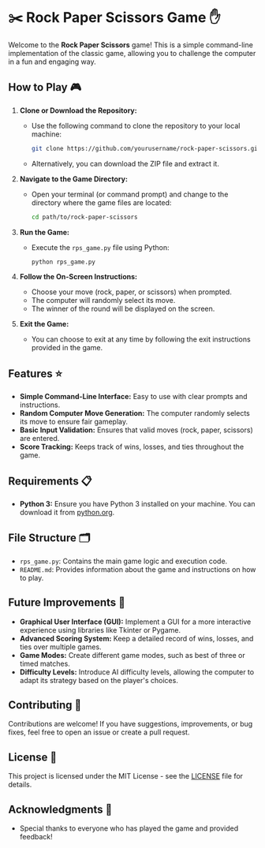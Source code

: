 # ✂️ Rock Paper Scissors Game ✋

Welcome to the **Rock Paper Scissors** game! This is a simple command-line implementation of the classic game, allowing you to challenge the computer in a fun and engaging way.

## How to Play 🎮

1. **Clone or Download the Repository:**

   - Use the following command to clone the repository to your local machine:
     ```bash
     git clone https://github.com/yourusername/rock-paper-scissors.git
     ```
   - Alternatively, you can download the ZIP file and extract it.

2. **Navigate to the Game Directory:**

   - Open your terminal (or command prompt) and change to the directory where the game files are located:
     ```bash
     cd path/to/rock-paper-scissors
     ```

3. **Run the Game:**

   - Execute the `rps_game.py` file using Python:
     ```bash
     python rps_game.py
     ```

4. **Follow the On-Screen Instructions:**

   - Choose your move (rock, paper, or scissors) when prompted.
   - The computer will randomly select its move.
   - The winner of the round will be displayed on the screen.

5. **Exit the Game:**
   - You can choose to exit at any time by following the exit instructions provided in the game.

## Features ⭐

- **Simple Command-Line Interface:** Easy to use with clear prompts and instructions.
- **Random Computer Move Generation:** The computer randomly selects its move to ensure fair gameplay.
- **Basic Input Validation:** Ensures that valid moves (rock, paper, scissors) are entered.
- **Score Tracking:** Keeps track of wins, losses, and ties throughout the game.

## Requirements 📋

- **Python 3:** Ensure you have Python 3 installed on your machine. You can download it from [python.org](https://www.python.org/downloads/).

## File Structure 🗂️

- `rps_game.py`: Contains the main game logic and execution code.
- `README.md`: Provides information about the game and instructions on how to play.

## Future Improvements 🚀

- **Graphical User Interface (GUI):** Implement a GUI for a more interactive experience using libraries like Tkinter or Pygame.
- **Advanced Scoring System:** Keep a detailed record of wins, losses, and ties over multiple games.
- **Game Modes:** Create different game modes, such as best of three or timed matches.
- **Difficulty Levels:** Introduce AI difficulty levels, allowing the computer to adapt its strategy based on the player's choices.

## Contributing 🤝

Contributions are welcome! If you have suggestions, improvements, or bug fixes, feel free to open an issue or create a pull request.

## License 📄

This project is licensed under the MIT License - see the [LICENSE](LICENSE) file for details.

## Acknowledgments 🙌

- Special thanks to everyone who has played the game and provided feedback!

